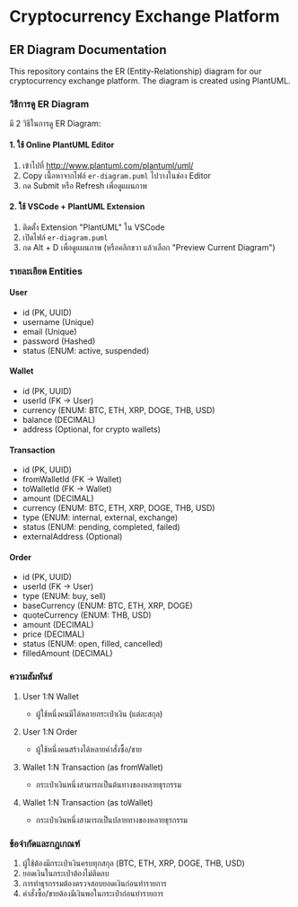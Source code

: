 # Cryptocurrency Exchange Platform

## ER Diagram Documentation

This repository contains the ER (Entity-Relationship) diagram for our cryptocurrency exchange platform. The diagram is created using PlantUML.

### วิธีการดู ER Diagram

มี 2 วิธีในการดู ER Diagram:

#### 1. ใช้ Online PlantUML Editor
1. เข้าไปที่ http://www.plantuml.com/plantuml/uml/
2. Copy เนื้อหาจากไฟล์ `er-diagram.puml` ไปวางในช่อง Editor
3. กด Submit หรือ Refresh เพื่อดูแผนภาพ

#### 2. ใช้ VSCode + PlantUML Extension
1. ติดตั้ง Extension "PlantUML" ใน VSCode
2. เปิดไฟล์ `er-diagram.puml`
3. กด Alt + D เพื่อดูแผนภาพ (หรือคลิกขวา แล้วเลือก "Preview Current Diagram")

### รายละเอียด Entities

#### User
- id (PK, UUID)
- username (Unique)
- email (Unique)
- password (Hashed)
- status (ENUM: active, suspended)

#### Wallet
- id (PK, UUID)
- userId (FK -> User)
- currency (ENUM: BTC, ETH, XRP, DOGE, THB, USD)
- balance (DECIMAL)
- address (Optional, for crypto wallets)

#### Transaction
- id (PK, UUID)
- fromWalletId (FK -> Wallet)
- toWalletId (FK -> Wallet)
- amount (DECIMAL)
- currency (ENUM: BTC, ETH, XRP, DOGE, THB, USD)
- type (ENUM: internal, external, exchange)
- status (ENUM: pending, completed, failed)
- externalAddress (Optional)

#### Order
- id (PK, UUID)
- userId (FK -> User)
- type (ENUM: buy, sell)
- baseCurrency (ENUM: BTC, ETH, XRP, DOGE)
- quoteCurrency (ENUM: THB, USD)
- amount (DECIMAL)
- price (DECIMAL)
- status (ENUM: open, filled, cancelled)
- filledAmount (DECIMAL)

### ความสัมพันธ์
1. User 1:N Wallet
   - ผู้ใช้หนึ่งคนมีได้หลายกระเป๋าเงิน (แต่ละสกุล)

2. User 1:N Order
   - ผู้ใช้หนึ่งคนสร้างได้หลายคำสั่งซื้อ/ขาย

3. Wallet 1:N Transaction (as fromWallet)
   - กระเป๋าเงินหนึ่งสามารถเป็นต้นทางของหลายธุรกรรม

4. Wallet 1:N Transaction (as toWallet)
   - กระเป๋าเงินหนึ่งสามารถเป็นปลายทางของหลายธุรกรรม

### ข้อจำกัดและกฎเกณฑ์
1. ผู้ใช้ต้องมีกระเป๋าเงินครบทุกสกุล (BTC, ETH, XRP, DOGE, THB, USD)
2. ยอดเงินในกระเป๋าต้องไม่ติดลบ
3. การทำธุรกรรมต้องตรวจสอบยอดเงินก่อนทำรายการ
4. คำสั่งซื้อ/ขายต้องมีเงินพอในกระเป๋าก่อนทำรายการ
